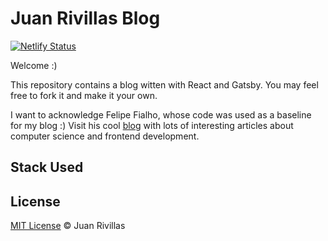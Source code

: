 # Juan Rivillas Blog

[![Netlify Status](https://api.netlify.com/api/v1/badges/acf5fee0-2da7-4f11-9e85-e6d45d4b87a3/deploy-status)](https://app.netlify.com/sites/jprivillaso/deploys)

Welcome :)

This repository contains a blog witten with React and Gatsby.
You may feel free to fork it and make it your own.

I want to acknowledge Felipe Fialho, whose code was used as a baseline for my blog :)
Visit his cool [blog](https://www.felipefialho.com/) with lots of interesting articles about computer science and frontend development.

## Stack Used

## License

[MIT License](/license) © Juan Rivillas
